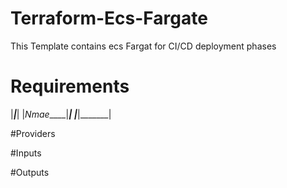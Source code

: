 # Terraform-Ecs-Fargate
This Template contains ecs Fargat for CI/CD deployment phases

# Requirements 
|_______|_______|
|_Nmae_____|_______|
|_______|_______|

#Providers 

#Inputs











#Outputs